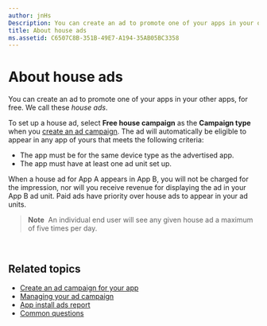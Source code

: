 ```yaml
---
author: jnHs
Description: You can create an ad to promote one of your apps in your other apps, for free. We call these house ads.
title: About house ads
ms.assetid: C6507C8B-351B-49E7-A194-35AB05BC3358
---
```


# About house ads


You can create an ad to promote one of your apps in your other apps, for free. We call these *house ads*.

To set up a house ad, select **Free house campaign** as the **Campaign type** when you [create an ad campaign](create-an-ad-campaign-for-your-app.md). The ad will automatically be eligible to appear in any app of yours that meets the following criteria:

-   The app must be for the same device type as the advertised app.
-   The app must have at least one ad unit set up.

When a house ad for App A appears in App B, you will not be charged for the impression, nor will you receive revenue for displaying the ad in your App B ad unit. Paid ads have priority over house ads to appear in your ad units.

> **Note**  An individual end user will see any given house ad a maximum of five times per day.

 

## Related topics


* [Create an ad campaign for your app](create-an-ad-campaign-for-your-app.md)
* [Managing your ad campaign](managing-your-ad-campaign.md)
* [App install ads report](app-install-ads-reports.md)
* [Common questions](common-questions.md)


